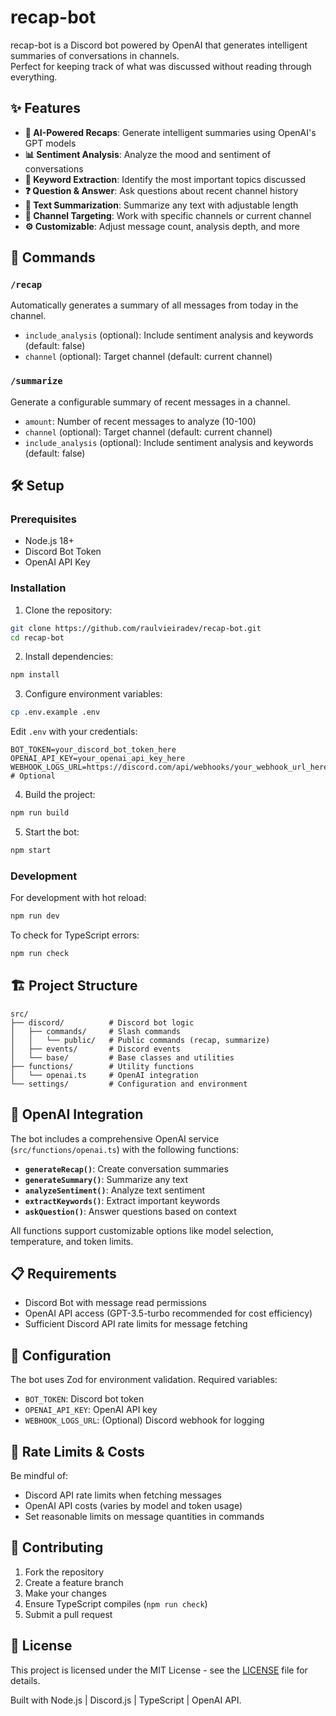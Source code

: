 # recap-bot

recap-bot is a Discord bot powered by OpenAI that generates intelligent summaries of conversations in channels.  
Perfect for keeping track of what was discussed without reading through everything.

## ✨ Features

- **🤖 AI-Powered Recaps**: Generate intelligent summaries using OpenAI's GPT models
- **📊 Sentiment Analysis**: Analyze the mood and sentiment of conversations
- **🔑 Keyword Extraction**: Identify the most important topics discussed
- **❓ Question & Answer**: Ask questions about recent channel history
- **📝 Text Summarization**: Summarize any text with adjustable length
- **🎯 Channel Targeting**: Work with specific channels or current channel
- **⚙️ Customizable**: Adjust message count, analysis depth, and more

## 🚀 Commands

### `/recap`

Automatically generates a summary of all messages from today in the channel.

- `include_analysis` (optional): Include sentiment analysis and keywords (default: false)
- `channel` (optional): Target channel (default: current channel)

### `/summarize`

Generate a configurable summary of recent messages in a channel.

- `amount`: Number of recent messages to analyze (10-100)
- `channel` (optional): Target channel (default: current channel)
- `include_analysis` (optional): Include sentiment analysis and keywords (default: false)

## 🛠️ Setup

### Prerequisites

- Node.js 18+
- Discord Bot Token
- OpenAI API Key

### Installation

1. Clone the repository:

```bash
git clone https://github.com/raulvieiradev/recap-bot.git
cd recap-bot
```

2. Install dependencies:

```bash
npm install
```

3. Configure environment variables:

```bash
cp .env.example .env
```

Edit `.env` with your credentials:

```env
BOT_TOKEN=your_discord_bot_token_here
OPENAI_API_KEY=your_openai_api_key_here
WEBHOOK_LOGS_URL=https://discord.com/api/webhooks/your_webhook_url_here # Optional
```

4. Build the project:

```bash
npm run build
```

5. Start the bot:

```bash
npm start
```

### Development

For development with hot reload:

```bash
npm run dev
```

To check for TypeScript errors:

```bash
npm run check
```

## 🏗️ Project Structure

```
src/
├── discord/          # Discord bot logic
│   ├── commands/     # Slash commands
│   │   └── public/   # Public commands (recap, summarize)
│   ├── events/       # Discord events
│   └── base/         # Base classes and utilities
├── functions/        # Utility functions
│   └── openai.ts     # OpenAI integration
└── settings/         # Configuration and environment
```

## 🤖 OpenAI Integration

The bot includes a comprehensive OpenAI service (`src/functions/openai.ts`) with the following functions:

- **`generateRecap()`**: Create conversation summaries
- **`generateSummary()`**: Summarize any text
- **`analyzeSentiment()`**: Analyze text sentiment
- **`extractKeywords()`**: Extract important keywords
- **`askQuestion()`**: Answer questions based on context

All functions support customizable options like model selection, temperature, and token limits.

## 📋 Requirements

- Discord Bot with message read permissions
- OpenAI API access (GPT-3.5-turbo recommended for cost efficiency)
- Sufficient Discord API rate limits for message fetching

## 🔧 Configuration

The bot uses Zod for environment validation. Required variables:

- `BOT_TOKEN`: Discord bot token
- `OPENAI_API_KEY`: OpenAI API key
- `WEBHOOK_LOGS_URL`: (Optional) Discord webhook for logging

## 🚨 Rate Limits & Costs

Be mindful of:

- Discord API rate limits when fetching messages
- OpenAI API costs (varies by model and token usage)
- Set reasonable limits on message quantities in commands

## 🤝 Contributing

1. Fork the repository
2. Create a feature branch
3. Make your changes
4. Ensure TypeScript compiles (`npm run check`)
5. Submit a pull request

## 📄 License

This project is licensed under the MIT License - see the [LICENSE](LICENSE) file for details.

Built with Node.js | Discord.js | TypeScript | OpenAI API.
